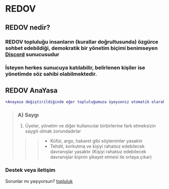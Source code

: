 # REDOV

## REDOV nedir?

### REDOV topluluğu insanların (kurallar doğrultusunda) özgürce sohbet edebildiği, demokratik bir yönetim biçimi benimseyen [Discord](https://discord.com  "Discord") sunucusudur
### İsteyen herkes sunucuya katılabilir, belirlenen kişiler ise yönetimde söz sahibi olabilmektedir.

## REDOV AnaYasa

```diff
+Anayasa değiştirildiğinde eğer topluluğumuza üyeyseniz otomatik olarak kabul etmiş olursunuz Bu nedenle düzenli olarak burayı okumanız önerilir
```

> ### A) Saygı
>
> 1. Üyeler, yönetim ve diğer kullanıcılar birbirlerine fark etmeksizin saygılı olmak zorundadırlar
> >
> > > - Küfür, argo, hakaret gibi söylenimler yasaktır
> > > - Tehdit, korkutma ve kişiyi rahatsız edebilecek davranışlar yasaktır (Kişiyi rahatsız edebilecek davranışlar kişinin şikayet etmesi ile ortaya çıkar)


### Destek veya iletişim

Sorunlar mı yaşıyorsun? [topluluk](https://discord.gg/SAkKZ6YrBp) 

